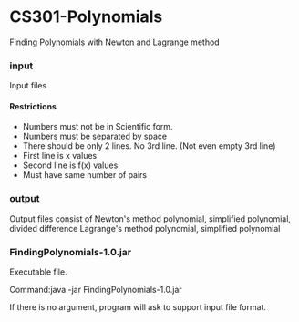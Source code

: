 # CS301-Polynomials
Finding Polynomials with Newton and Lagrange method

### input<number>
Input files

#### Restrictions
* Numbers must not be in Scientific form.
* Numbers must be separated by space
* There should be only 2 lines. No 3rd line. (Not even empty 3rd line)
* First line is x values
* Second line is f(x) values
* Must have same number of pairs 

### output<number>
Output files consist of
Newton's method polynomial, simplified polynomial, divided difference
Lagrange's method polynomial, simplified polynomial

### FindingPolynomials-1.0.jar
Executable file. 

Command:java -jar FindingPolynomials-1.0.jar <FilePath to input files>

If there is no argument, program will ask to support input file format. 
